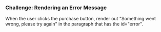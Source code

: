 ### Challenge: Rendering an Error Message
When the user clicks the purchase button, render out
 "Something went wrong, please try again" in the paragraph
 that has the id="error".
